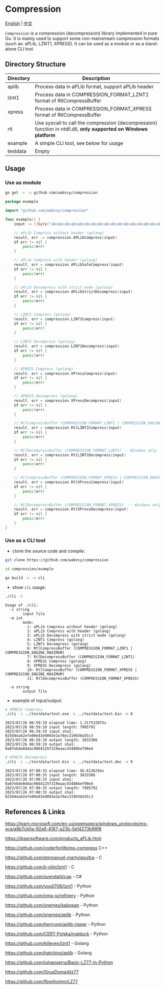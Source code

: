 # Compression

[English](README.md) | [中文](README_zh.md)

`Compression` is a compression (decompression) library implemented in pure Go. It is mainly used to support some non-mainstream compression formats (such as: aPLib, LZNT1, XPRESS). It can be used as a module or as a stand-alone CLI tool.

## Directory Structure

| Directory | Description                                                  |
| --------- | ------------------------------------------------------------ |
| aplib     | Process data in aPLib format, support aPLib header           |
| lznt1     | Process data in COMPRESSION_FORMAT_LZNT1 format of RtlCompressBuffer |
| xpress    | Process data in COMPRESSION_FORMAT_XPRESS format of RtlCompressBuffer |
| rtl       | Use syscall to call the compression (decompression) function in ntdll.dll, **only supported on Windows platform** |
| example   | A simple CLI tool, see below for usage                       |
| testdata  | Empty                                                        |

## Usage

### Use as module

```bash
go get -v -u github.com/wabzsy/compression
```

```go
package example

import "github.com/wabzsy/compression"

func example() {
	input := []byte("abcabcabcabcabcabcabcabcabcabcabcabcabcabcabcabcabcabc")

	// aPLib Compress without header (golang)
	result, err := compression.APLibCompress(input)
	if err != nil {
		panic(err)
	}

	// aPLib Compress with header (golang)
	result, err = compression.APLibSafeCompress(input)
	if err != nil {
		panic(err)
	}

	// aPLib Decompress with strict mode (golang)
	result, err = compression.APLibStrictDecompress(input)
	if err != nil {
		panic(err)
	}

	// LZNT1 Compress (golang)
	result, err = compression.LZNT1Compress(input)
	if err != nil {
		panic(err)
	}

	// LZNT1 Decompress (golang)
	result, err = compression.LZNT1Decompress(input)
	if err != nil {
		panic(err)
	}

	// XPRESS Compress (golang)
	result, err = compression.XPressCompress(input)
	if err != nil {
		panic(err)
	}

	// XPRESS Decompress (golang)
	result, err = compression.XPressDecompress(input)
	if err != nil {
		panic(err)
	}

	// RtlCompressBuffer (COMPRESSION_FORMAT_LZNT1 | COMPRESSION_ENGINE_MAXIMUM) -- Windows only
	result, err = compression.RtlLZNT1Compress(input)
	if err != nil {
		panic(err)
	}

	// RtlDecompressBuffer (COMPRESSION_FORMAT_LZNT1) -- Windows only
	result, err = compression.RtlLZNT1Decompress(input)
	if err != nil {
		panic(err)
	}

	// RtlCompressBuffer (COMPRESSION_FORMAT_XPRESS | COMPRESSION_ENGINE_MAXIMUM) -- Windows only
	result, err = compression.RtlXPressCompress(input)
	if err != nil {
		panic(err)
	}

	// RtlDecompressBuffer (COMPRESSION_FORMAT_XPRESS)  -- Windows only
	result, err = compression.RtlXPressDecompress(input)
	if err != nil {
		panic(err)
	}
}

```

### Use as a CLI tool

- clone the source code and compile:

```bash
git clone https://github.com/wabzsy/compression

cd compression/example

go build -v -o cli
```

- show `cli` usage:

```bash
./cli -h
```

```
Usage of ./cli:
  -i string
        input file
  -m int
        mode:
          1: aPLib Compress without header (golang)
          2: aPLib Compress with header (golang)
          3: aPLib Decompress with strict mode (golang)
          4: LZNT1 Compress (golang)
          5: LZNT1 Decompress (golang)
          6: RtlCompressBuffer (COMPRESSION_FORMAT_LZNT1 | COMPRESSION_ENGINE_MAXIMUM)
          7: RtlDecompressBuffer (COMPRESSION_FORMAT_LZNT1)
          8: XPRESS Compress (golang)
          9: XPRESS Decompress (golang)
          10: RtlCompressBuffer (COMPRESSION_FORMAT_XPRESS | COMPRESSION_ENGINE_MAXIMUM)
          11: RtlDecompressBuffer (COMPRESSION_FORMAT_XPRESS)
        
  -o string
        output file
```

- example of input/output:

```bash
# XPRESS Compress 
./cli -i ../testdata/test.exe -o ../testdata/test.bin -m 8
```

```
2023/07/26 06:59:19 elapsed time: 1.217532875s
2023/07/26 06:59:19 input length: 7905792
2023/07/26 06:59:19 input sha1: 02584ea42efe09e83e9093e1e76ec319930a55c3
2023/07/26 06:59:19 output length: 3833366
2023/07/26 06:59:19 output sha1: 0a07eb4e0ddac9864125f319eaac43488bef90e4
```

```bash
# XPRESS Decompress 
./cli -i ../testdata/test.bin -o ../testdata/test.dec -m 9
```

```
2023/07/26 07:00:33 elapsed time: 56.612625ms
2023/07/26 07:00:33 input length: 3833366
2023/07/26 07:00:33 input sha1: 0a07eb4e0ddac9864125f319eaac43488bef90e4
2023/07/26 07:00:33 output length: 7905792
2023/07/26 07:00:33 output sha1: 02584ea42efe09e83e9093e1e76ec319930a55c3
```

## References & Links

https://learn.microsoft.com/en-us/openspecs/windows_protocols/ms-xca/a8b7cb0a-92a6-4187-a23b-5e14273b96f8

https://ibsensoftware.com/products_aPLib.html

https://github.com/coderforlife/ms-compress C++

https://github.com/emmanuel-marty/apultra - C

https://github.com/li-xilin/lznt1 - C

https://github.com/svendahl/cap - C#

https://github.com/you0708/lznt1 - Python

https://github.com/nma-io/refinery - Python

https://github.com/snemes/kabopan - Python

https://github.com/snemes/aplib - Python

https://github.com/herrcore/aplib-ripper - Python

https://github.com/CERT-Polska/malduck - Python

https://github.com/killeven/lznt1 - Golang

https://github.com/hatching/aplib - Golang

https://github.com/julyanserra/Basic-LZ77-in-Python

https://github.com/SirusDoma/klz77

https://github.com/fbonhomm/LZ77

